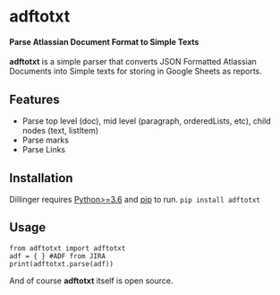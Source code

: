 # adftotxt
#### Parse Atlassian Document Format to Simple Texts

**adftotxt** is a simple parser that converts JSON Formatted Atlassian Documents into Simple texts for storing in Google Sheets as reports.

## Features
- Parse top level (doc), mid level (paragraph, orderedLists, etc), child nodes (text, listItem)
- Parse marks
- Parse Links

## Installation
Dillinger requires [Python>=3.6](https://nodejs.org/) and [pip](https://pip.pypa.io/en/stable/) to run.
`pip install adftotxt`

## Usage
```
from adftotxt import adftotxt
adf = { } #ADF from JIRA
print(adftotxt.parse(adf))
```

And of course **adftotxt** itself is open source.
